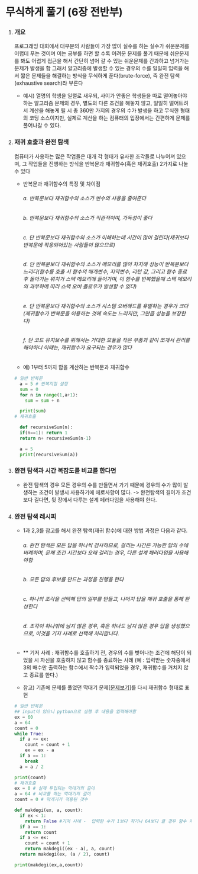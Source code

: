 # 무식하게 풀기 (6장 전반부)

1. ### 개요

    프로그래밍 대회에서 대부분의 사람들이 가장 많이 실수를 하는 실수가 쉬운문제를 어렵데 푸는 것이며 이는 공부를 하면 할 수록 어려문 문제를 풀기 때문에 쉬운문제를 봐도 어렵게 접근을 해서 간단히 넘어 갈 수 있는 쉬운문제를 간과하고 넘거가는 문제가 발생을 함
    그래서 알고리즘에 발생할 수 있는 경우의 수를 일일히 입력을 해서 짧은 문제들을 해결하는 방식을 무식하게 푼다(brute-force), 즉 완전 탐색(exhaustive search)라 부른다
    
     - 예시) 열명의 학생을 일렬로 새우되, 사이가 안좋은 학생들을 따로 떨어놓아야 하는 알고리즘 문제의 경우, 별도의 다른 조건을 해놓지 않고, 일일히 떨어트려서 계산을 해놓게 될 시 총 360만 가지의 경우의 수가 발생을 하고 무식한 형태의 코딩 소스이지만, 실제로 계산을 하는 컴퓨터의 입장에서는 간편하게 문제를 풀어나갈 수 있다.

2. ### 재귀 호출과 완전 탐색

   컴퓨터가 사용하는 많은 작업들은 대개 각 형태가 유사한 조각들로 나누어져 있으며, 그 작업들을 진행하는 방식을 반복문과 재귀함수(혹은 재귀호출) 2가지로 나눌 수 있다

     - 반복문과 재귀함수의 특징 및 차이점
          ###### a. 반복문보다 재귀함수의 소스가 변수의 사용을 줄여준다
          ###### b.  반복문보다 재귀함수의 소스가 직관적이며, 가독성이 좋다 
          ###### c.  단 반복문보다 재귀함수의 소스가 이해하는데 시간이 많이 걸린다(재귀보다 반복문에 적응되어있는 사람들이 많으므로)
          ###### d.  단 반복문보다 재쉬함수의 소스가 메모리를 많이 차지해 성능이 반복문보다 느리다(함수를 호출 시 함수의 매개변수, 지역변수, 리턴 값, 그리고 함수 종료 후 돌아가는 위치가 스텍 메모리에 들어가며, 이 함수를 반복했을때 스택 메모리의 과부하에 따라 스택 오버 플로우가 발생할 수 있다)
          ###### e.  단 반복문보다 재귀함수의 소스가 시스템 오버헤드를 유발하는 경우가 크다(제귀함수가 반복문을 이용하는 것에 속도는 느리지만, 그만큼 성능을 보장한다)
          ###### f.  단 코드 유지보수를 위해서는 거대한 모듈을 작은 부품과 같이 쪼개서 관리를 해야하니 이때는, 재귀함수가 요구되는 경우가 많다

     - 예) 1부터 5까지 합을 계산하는 반복문과 재귀함수

      ```python
      # 일반 반복문
        a = 5 # 반복지점 설정
        sum = 0
        for n in range(1,a+1):
          sum = sum + n

        print(sum)
      # 재귀호출

        def recursiveSum(n):
        if(n==1): return 1
        return n+ recursiveSum(n-1)

        a = 5
        print(recursiveSum(a))
      ```
      
  3. ### 완전 탐색과 시간 복잡도를 비교를 한다면
      - 완전 탐색의 경우 모든 경우의 수를 만들면서 가기 때문에 경우의 수가 많이 발생하는 조건이 발생시 사용하기에 에로사항이 많다.
        -> 완전탐색의 길이가 조건보다 길다면, 뒷 장에서 다루는 설계 페러다임을 사용해야 한다.
        
        
  4. ### 완전 탐색 레시피
      - 1과 2,3를 참고를 해서 완전 탐색(재귀 함수)에 대한 방법 과정은 다음과 같다.
        ###### a. 완전 탐색은 모든 답을 하나씩 검사하므로, 걸리는 시간은 가능한 답의 수에 비례하며, 문제 조건 시간보다 오래 걸리는 경우, 다른 설계 페러다임을 사용해야함
        ###### b. 모든 답의 후보를 만드는 과정을 진행을 한다
        ###### c. 하나의 조각을 선택해 답의 일부를 만들고, 나머지 답을 재귀 호출을 통해 완성한다
        ###### d. 조각이 하나밖에 남지 않은 경우, 혹은 하나도 남지 않은 경우 답을 생성했으므로, 이것을 기지 사례로 선택해 처리합니다.
          
      - ** 기저 사례 : 재귀함수를 호출하기 전, 경우의 수를 벗어나는 조건에 해당이 되었을 시 자신을 호출하지 않고 함수를 종료하는 사례
        (예 : 입력받는 숫자중에서 3의 배수만 출력하는 함수에서 짝수가 입력되었을 경우, 재귀함수를 거치지 않고 종료를 한다.)
        
      - 참고) 기존에 문제를 풀었던 막대기 문제[[문제보기](https://www.acmicpc.net/problem/1094)]를 다시 재귀함수 형태로 표현
         

      ```python
      # 일반 반복문
      ## input이 있으니 python으로 실행 후 내용을 입력해야함
      ex = 60
      a = 64
      count = 0
      while True:
        if a <= ex:
          count = count + 1
          ex = ex - a
        if a == 1:
          break
        a = a / 2

      print(count)
      # 재귀호출
      ex = 0 # 실제 투입되는 막대기의 길이
      a = 64 # 비교를 하는 막대기의 길이
      count = 0 # 막개기가 적용된 갯수

      def makdegi(ex, a, count):
        if ex < 1:
          return False #기저 사례 -  입력한 수가 1보다 작거나 64보다 클 경우 함수 제외
        if a == 1:
          return count
        if a <= ex:
          count = count + 1
          return makdegi((ex - a), a, count)
        return makdegi(ex, (a / 2), count)

      print(makdegi(ex,a,count))
      ```
        
   
